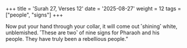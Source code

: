 +++
title = 'Surah 27, Verses 12'
date = '2025-08-27'
weight = 12
tags = ["people", "signs"]
+++

Now put your hand through your collar, it will come out ˹shining˺ white, unblemished. ˹These are two˺ of nine signs for Pharaoh and his people. They have truly been a rebellious people.”